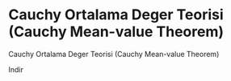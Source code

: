 # Cauchy Ortalama Deger Teorisi (Cauchy Mean-value Theorem)


Cauchy Ortalama Deger Teorisi (Cauchy Mean-value Theorem)



Indir 




